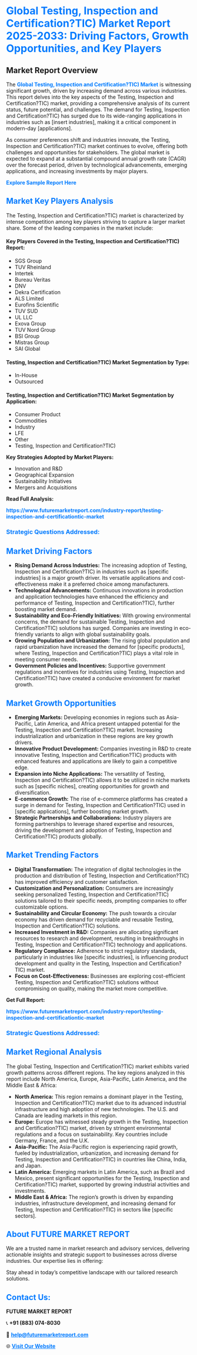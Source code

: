 <h1 style="color: #007BFF;">Global Testing, Inspection and Certification?TIC) Market Report 2025-2033: Driving Factors, Growth Opportunities, and Key Players</h1>

<section id="overview">
<h2>Market Report Overview</h2>
<p>The <a href="https://www.futuremarketreport.com/industry-report/testing-inspection-and-certificationtic-market" style="color: #007BFF; text-decoration: none;"><strong>Global Testing, Inspection and Certification?TIC) Market</strong></a> is witnessing significant growth, driven by increasing demand across various industries. This report delves into the key aspects of the Testing, Inspection and Certification?TIC) market, providing a comprehensive analysis of its current status, future potential, and challenges. The demand for Testing, Inspection and Certification?TIC) has surged due to its wide-ranging applications in industries such as [insert industries], making it a critical component in modern-day [applications].</p>
<p>As consumer preferences shift and industries innovate, the Testing, Inspection and Certification?TIC) market continues to evolve, offering both challenges and opportunities for stakeholders. The global market is expected to expand at a substantial compound annual growth rate (CAGR) over the forecast period, driven by technological advancements, emerging applications, and increasing investments by major players.</p>
</section>

<section id="overview">
<p><a href="https://www.futuremarketreport.com/request-sample/reportId=106375" style="color: #007BFF; text-decoration: none;"><strong>Explore Sample Report Here</strong></a></p>
</section>

<section id="key-players">
<h2 style="color: #007BFF;">Market Key Players Analysis</h2>
<p>The Testing, Inspection and Certification?TIC) market is characterized by intense competition among key players striving to capture a larger market share. Some of the leading companies in the market include:</p>
<h4>Key Players Covered in the Testing, Inspection and Certification?TIC) Report:</h4>
<ul><li>SGS Group</li><li>TUV Rheinland</li><li>Intertek</li><li>Bureau Veritas</li><li>DNV</li><li>Dekra Certification</li><li>ALS Limited</li><li>Eurofins Scientific</li><li>TUV SUD</li><li>UL LLC</li><li>Exova Group</li><li>TUV Nord Group</li><li>BSI Group</li><li>Mistras Group</li><li>SAI Global</li></ul>
<h4>Testing, Inspection and Certification?TIC) Market Segmentation by Type:</h4>
<ul><li>In-House</li><li>Outsourced</li></ul>

<h4>Testing, Inspection and Certification?TIC) Market Segmentation by Application:</h4>
<ul><li>Consumer Product</li><li>Commodities</li><li>Industry</li><li>LFE</li><li>Other</li><li>Testing, Inspection and Certification?TIC)</li></ul>
<p><strong>Key Strategies Adopted by Market Players:</strong></p>
<ul>
<li>Innovation and R&D</li>
<li>Geographical Expansion</li>
<li>Sustainability Initiatives</li>
<li>Mergers and Acquisitions</li>
</ul>
</section>

<section>
<p><strong>Read Full Analysis: </strong></p><a href="https://www.futuremarketreport.com/industry-report/testing-inspection-and-certificationtic-market" style="color: #007BFF; text-decoration: none;"><strong>https://www.futuremarketreport.com/industry-report/testing-inspection-and-certificationtic-market</strong></a>
<h3 style="color: #007BFF;">Strategic Questions Addressed:</h3>
</section>

<section id="driving-factors">
<h2 style="color: #007BFF;">Market Driving Factors</h2>
<ul>
<li><strong>Rising Demand Across Industries:</strong> The increasing adoption of Testing, Inspection and Certification?TIC) in industries such as [specific industries] is a major growth driver. Its versatile applications and cost-effectiveness make it a preferred choice among manufacturers.</li>
<li><strong>Technological Advancements:</strong> Continuous innovations in production and application technologies have enhanced the efficiency and performance of Testing, Inspection and Certification?TIC), further boosting market demand.</li>
<li><strong>Sustainability and Eco-Friendly Initiatives:</strong> With growing environmental concerns, the demand for sustainable Testing, Inspection and Certification?TIC) solutions has surged. Companies are investing in eco-friendly variants to align with global sustainability goals.</li>
<li><strong>Growing Population and Urbanization:</strong> The rising global population and rapid urbanization have increased the demand for [specific products], where Testing, Inspection and Certification?TIC) plays a vital role in meeting consumer needs.</li>
<li><strong>Government Policies and Incentives:</strong> Supportive government regulations and incentives for industries using Testing, Inspection and Certification?TIC) have created a conducive environment for market growth.</li>
</ul>
</section>

<section id="growth-opportunities">
<h2 style="color: #007BFF;">Market Growth Opportunities</h2>
<ul>
<li><strong>Emerging Markets:</strong> Developing economies in regions such as Asia-Pacific, Latin America, and Africa present untapped potential for the Testing, Inspection and Certification?TIC) market. Increasing industrialization and urbanization in these regions are key growth drivers.</li>
<li><strong>Innovative Product Development:</strong> Companies investing in R&D to create innovative Testing, Inspection and Certification?TIC) products with enhanced features and applications are likely to gain a competitive edge.</li>
<li><strong>Expansion into Niche Applications:</strong> The versatility of Testing, Inspection and Certification?TIC) allows it to be utilized in niche markets such as [specific niches], creating opportunities for growth and diversification.</li>
<li><strong>E-commerce Growth:</strong> The rise of e-commerce platforms has created a surge in demand for Testing, Inspection and Certification?TIC) used in [specific applications], further boosting market growth.</li>
<li><strong>Strategic Partnerships and Collaborations:</strong> Industry players are forming partnerships to leverage shared expertise and resources, driving the development and adoption of Testing, Inspection and Certification?TIC) products globally.</li>
</ul>
</section>

<section id="trending-factors">
<h2 style="color: #007BFF;">Market Trending Factors</h2>
<ul>
<li><strong>Digital Transformation:</strong> The integration of digital technologies in the production and distribution of Testing, Inspection and Certification?TIC) has improved efficiency and customer satisfaction.</li>
<li><strong>Customization and Personalization:</strong> Consumers are increasingly seeking personalized Testing, Inspection and Certification?TIC) solutions tailored to their specific needs, prompting companies to offer customizable options.</li>
<li><strong>Sustainability and Circular Economy:</strong> The push towards a circular economy has driven demand for recyclable and reusable Testing, Inspection and Certification?TIC) solutions.</li>
<li><strong>Increased Investment in R&D:</strong> Companies are allocating significant resources to research and development, resulting in breakthroughs in Testing, Inspection and Certification?TIC) technology and applications.</li>
<li><strong>Regulatory Compliance:</strong> Adherence to strict regulatory standards, particularly in industries like [specific industries], is influencing product development and quality in the Testing, Inspection and Certification?TIC) market.</li>
<li><strong>Focus on Cost-Effectiveness:</strong> Businesses are exploring cost-efficient Testing, Inspection and Certification?TIC) solutions without compromising on quality, making the market more competitive.</li>
</ul>
</section>

<section>
<p><strong>Get Full Report: </strong></p><a href="https://www.futuremarketreport.com/industry-report/testing-inspection-and-certificationtic-market" style="color: #007BFF; text-decoration: none;"><strong>https://www.futuremarketreport.com/industry-report/testing-inspection-and-certificationtic-market</strong></a>
<h3 style="color: #007BFF;">Strategic Questions Addressed:</h3>
</section>


<section id="regional-analysis">
<h2 style="color: #007BFF;">Market Regional Analysis</h2>
<p>The global Testing, Inspection and Certification?TIC) market exhibits varied growth patterns across different regions. The key regions analyzed in this report include North America, Europe, Asia-Pacific, Latin America, and the Middle East & Africa:</p>
<ul>
<li><strong>North America:</strong> This region remains a dominant player in the Testing, Inspection and Certification?TIC) market due to its advanced industrial infrastructure and high adoption of new technologies. The U.S. and Canada are leading markets in this region.</li>
<li><strong>Europe:</strong> Europe has witnessed steady growth in the Testing, Inspection and Certification?TIC) market, driven by stringent environmental regulations and a focus on sustainability. Key countries include Germany, France, and the U.K.</li>
<li><strong>Asia-Pacific:</strong> The Asia-Pacific region is experiencing rapid growth, fueled by industrialization, urbanization, and increasing demand for Testing, Inspection and Certification?TIC) in countries like China, India, and Japan.</li>
<li><strong>Latin America:</strong> Emerging markets in Latin America, such as Brazil and Mexico, present significant opportunities for the Testing, Inspection and Certification?TIC) market, supported by growing industrial activities and investments.</li>
<li><strong>Middle East & Africa:</strong> The region’s growth is driven by expanding industries, infrastructure development, and increasing demand for Testing, Inspection and Certification?TIC) in sectors like [specific sectors].</li>
</ul>
</section>

<footer>
<h2 style="color: #007BFF;">About FUTURE MARKET REPORT</h2>
<p>We are a trusted name in market research and advisory services, delivering actionable insights and strategic support to businesses across diverse industries. Our expertise lies in offering:</p>

<p>Stay ahead in today’s competitive landscape with our tailored research solutions.</p>

<h2 style="color: #007BFF;">Contact Us:</h2>
<p><strong>FUTURE MARKET REPORT</strong></p>
<p>📞 <strong>+91 (883) 074-8030</strong></p>
<p>📧 <strong><a href="mailto:help@futuremarketreport.com" style="color: #007BFF;">help@futuremarketreport.com</a></strong></p>
<p>🌐 <strong><a href="https://www.futuremarketreport.com/" style="color: #007BFF;">Visit Our Website</a></strong></p>
</footer>